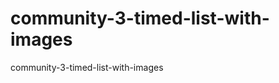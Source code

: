 community-3-timed-list-with-images
==================================

community-3-timed-list-with-images
